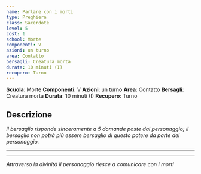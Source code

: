 ```yaml
---
name: Parlare con i morti
type: Preghiera
class: Sacerdote
level: 5
cost: 1
school: Morte
componenti: V
azioni: un turno
area: Contatto
bersagli: Creatura morta
durata: 10 minuti (I)
recupero: Turno
---
```

**Scuola**: Morte
**Componenti**: V
**Azioni**: un turno
**Area**: Contatto
**Bersagli**: Creatura morta
**Durata**: 10 minuti (I)
**Recupero**: Turno

**Descrizione**
-

*il bersaglio risponde sinceramente a 5 domande poste dal personaggio; il bersaglio non potrà più essere bersaglio di questo potere da parte del personaggio.*

---

---

*Attraverso la divinità il personaggio riesce a comunicare con i morti*